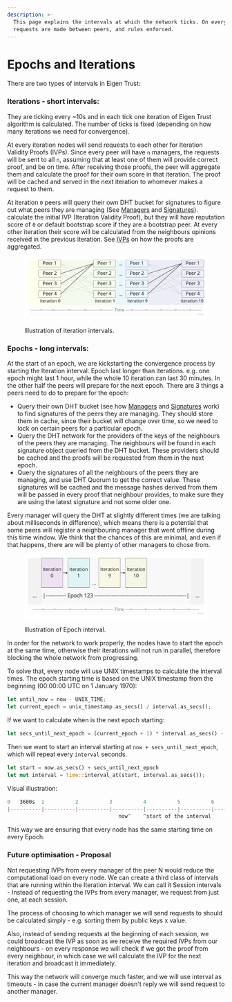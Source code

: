 ```yaml
---
description: >-
  This page explains the intervals at which the network ticks. On every tick,
  requests are made between peers, and rules enforced.
---
```


# Epochs and Iterations

There are two types of intervals in Eigen Trust:

### Iterations - short intervals:

They are ticking every \~10s and in each tick one iteration of Eigen Trust algorithm is calculated. The number of ticks is fixed (depending on how many iterations we need for convergence).

At every iteration nodes will send requests to each other for Iteration Validity Proofs (IVPs). Since every peer will have `n` managers, the requests will be sent to all `n`, assuming that at least one of them will provide correct proof, and be on time. After receiving those proofs, the peer will aggregate them and calculate the proof for their own score in that iteration. The proof will be cached and served in the next iteration to whomever makes a request to them.

At iteration `0` peers will query their own DHT bucket for signatures to figure out what peers they are managing (See [Managers](managers.md) and [Signatures](distributing-signatures.md)). calculate the initial IVP (Iteration Validity Proof), but they will have reputation score of `0` or default bootstrap score if they are a bootstrap peer. At every other iteration their score will be calculated from the neighbours opinions received in the previous iteration. See [IVPs](../zk-circuits/iteration-validity-proofs-ivps.md) on how the proofs are aggregated.

<figure><img src="../.gitbook/assets/Iterations-image.jpeg" alt=""><figcaption><p>Illustration of iteration intervals.</p></figcaption></figure>

### Epochs - long intervals:

At the start of an epoch, we are kickstarting the convergence process by starting the Iteration interval. Epoch last longer than iterations. e.g. one epoch might last 1 hour, while the whole 10 iteration can last 30 minutes. In the other half the peers will prepare for the next epoch. There are 3 things a peers need to do to prepare for the epoch:

* Query their own DHT bucket (see how [Managers](managers.md) and [Signatures](distributing-signatures.md) work) to find signatures of the  peers they are managing. They should store them in cache, since their bucket will change over time, so we need to lock on certain peers for a particular epoch.
* Query the DHT network for the providers of the keys of the neighbours of the peers they are managing. The neighbours will be found in each signature object queried from the DHT bucket. These providers should be cached and the proofs will be requested from them in the next epoch.
* Query the signatures of all the neighbours of the peers they are managing, and use DHT Quorum to get the correct value. These signatures will be cached and the message hashes derived from them will be passed in every proof that neighbour provides, to make sure they are using the latest signature and not some older one.

Every manager will query the DHT at slightly different times (we are talking about milliseconds in difference), which means there is a potential that some peers will register a neighbouring manager that went offline during this time window. We think that the chances of this are minimal, and even if that happens, there are will be plenty of other managers to chose from.

<figure><img src="../.gitbook/assets/Epochs-image.jpeg" alt=""><figcaption><p>Illustration of Epoch interval.</p></figcaption></figure>

In order for the network to work properly, the nodes have to start the epoch at the same time, otherwise their iterations will not run in parallel, therefore blocking the whole network from progressing.

To solve that, every node will use UNIX timestamps to calculate the interval times. The epoch starting time is based on the UNIX timestamp from the beginning (00:00:00 UTC on 1 January 1970):

```rust
let until_now = now - UNIX_TIME;
let current_epoch = unix_timestamp.as_secs() / interval.as_secs();
```

If we want to calculate when is the next epoch starting:

```rust
let secs_until_next_epoch = (current_epoch + 1) * interval.as_secs() - until_now.as_secs();
```

Then we want to start an interval starting at `now + secs_until_next_epoch`, which will repeat every `interval` seconds.

```rust
let start = now.as_secs() + secs_until_next_epoch
let mut interval = time::interval_at(start, interval.as_secs());
```

Visual illustration:

```rust
0   3600s  1          2          3          4          5          6          7
|----------|----------|----------|----------|----------|----------|----------|
                                    now^    ^start of the interval
```

This way we are ensuring that every node has the same starting time on every Epoch.

### Future optimisation - Proposal

Not requesting IVPs from every manager of the peer N would reduce the computational load on every node. We can create a third class of intervals that are running within the Iteration interval. We can call it Session intervals - Instead of requesting the IVPs from every manager, we request from just one, at each session.

The process of choosing to which manager we will send requests to should be calculated simply - e.g. sorting them by public keys x value.

Also, instead of sending requests at the beginning of each session, we could broadcast the IVP as soon as we receive the required IVPs from our neighbours - on every response we will check if we got the proof from every neighbour, in which case we will calculate the IVP for the next iteration and broadcast it immediately.

This way the network will converge much faster, and we will use interval as timeouts - in case the current manager doesn't reply we will send request to another manager.
